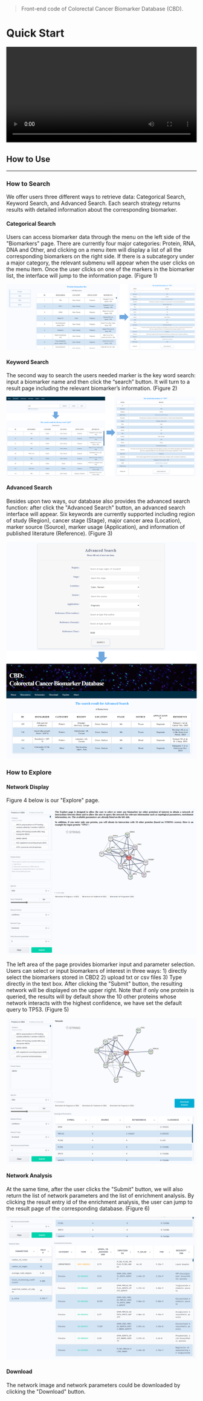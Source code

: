 > Front-end code of Colorectal Cancer Biomarker Database (CBD).

# Quick Start

<div>
    <video src="./videos/Tutorial.mp4" width="100%" controls="controls"></video>
</div>

## How to Use

---

### How to Search

We offer users three different ways to retrieve data: Categorical Search, Keyword Search, and Advanced Search. Each search strategy returns results with detailed information about the corresponding biomarker.

#### Categorical Search

Users can access biomarker data through the menu on the left side of the "Biomarkers" page. There are currently four major categories: Protein, RNA, DNA and Other, and clicking on a menu item will display a list of all the corresponding biomarkers on the right side. If there is a subcategory under a major category, the relevant submenu will appear when the user clicks on the menu item. Once the user clicks on one of the markers in the biomarker list, the interface will jump to the information page. (Figure 1)

![Figure 1](./images/search_category.png "Figure 1. Search by category")

#### Keyword Search

The second way to search the users needed marker is the key word search: input a biomarker name and then click the “search” button. It will turn to a result page including the relevant biomarker’s information. (Figure 2)

![Figure 2](./images/search_keyword.png "Figure 2. Search by key word")

#### Advanced Search

Besides upon two ways, our database also provides the advanced search function: after click the "Advanced Search" button, an advanced search interface will appear. Six keywords are currently supported including region of study (Region), cancer stage (Stage), major cancer area (Location), marker source (Source), marker usage (Application), and information of published literature (Reference). (Figure 3)

![Figure 3](./images/search_advance.png "Figure 3. Advanced Search")

### How to Explore

#### Network Display

Figure 4 below is our "Explore" page.

![Figure 4](./images/explore.png "Figure 4. Explore page")

The left area of the page provides biomarker input and parameter selection. Users can select or input biomarkers of interest in three ways: 1) directly select the biomarkers stored in CBD2 2) upload txt or csv files 3) Type directly in the text box. After clicking the "Submit" button, the resulting network will be displayed on the upper right. Note that if only one protein is queried, the results will by default show the 10 other proteins whose network interacts with the highest confidence, we have set the default query to TP53. (Figure 5)

![Figure 5](./images/explore_net.png "Figure 5. Network display")

#### Network Analysis

At the same time, after the user clicks the "Submit" button, we will also return the list of network parameters and the list of enrichment analysis. By clicking the result entry id of the enrichment analysis, the user can jump to the result page of the corresponding database. (Figure 6)

![Figure 6](./images/explore_analysis.png "Figure 5. Network analysis")

#### Download

The network image and network parameters could be downloaded by clicking the "Download" button.
